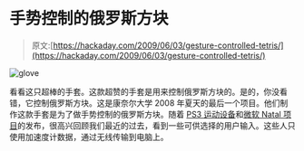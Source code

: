 # 手势控制的俄罗斯方块

> 原文:[https://hackaday.com/2009/06/03/gesture-controlled-tetris/](https://hackaday.com/2009/06/03/gesture-controlled-tetris/)

![glove](../Images/778a76416619ed656d9395a0aa40b51e.png "glove")

看看这只超棒的手套。这款超赞的手套是用来控制俄罗斯方块的。是的，你没看错，它控制俄罗斯方块。这是康奈尔大学 2008 年夏天的最后一个项目。他们制作这款手套是为了做手势控制的俄罗斯方块。随着 [PS3 运动设备](http://www.engadget.com/2009/06/02/sony-announces-new-ps3-motion-controller/)和[微软 Natal 项目](http://www.xbox.com/en-US/live/projectnatal/)的发布，很高兴回顾我们最近的过去，看到一些可供选择的用户输入。这些人只使用加速度计数据，通过无线传输到电脑上。